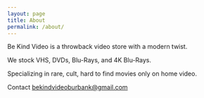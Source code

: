```yaml
---
layout: page
title: About
permalink: /about/
---
```


Be Kind Video is a throwback video store with a modern twist. 

We stock VHS, DVDs, Blu-Rays, and 4K Blu-Rays.


Specializing in rare, cult, hard to find movies only on home video.

Contact bekindvideoburbank@gmail.com


